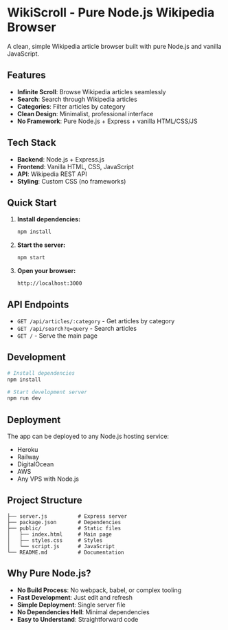 # WikiScroll - Pure Node.js Wikipedia Browser

A clean, simple Wikipedia article browser built with pure Node.js and vanilla JavaScript.

## Features

- **Infinite Scroll**: Browse Wikipedia articles seamlessly
- **Search**: Search through Wikipedia articles
- **Categories**: Filter articles by category
- **Clean Design**: Minimalist, professional interface
- **No Framework**: Pure Node.js + Express + vanilla HTML/CSS/JS

## Tech Stack

- **Backend**: Node.js + Express.js
- **Frontend**: Vanilla HTML, CSS, JavaScript
- **API**: Wikipedia REST API
- **Styling**: Custom CSS (no frameworks)

## Quick Start

1. **Install dependencies:**
   ```bash
   npm install
   ```

2. **Start the server:**
   ```bash
   npm start
   ```

3. **Open your browser:**
   ```
   http://localhost:3000
   ```

## API Endpoints

- `GET /api/articles/:category` - Get articles by category
- `GET /api/search?q=query` - Search articles
- `GET /` - Serve the main page

## Development

```bash
# Install dependencies
npm install

# Start development server
npm run dev
```

## Deployment

The app can be deployed to any Node.js hosting service:

- Heroku
- Railway
- DigitalOcean
- AWS
- Any VPS with Node.js

## Project Structure

```
├── server.js          # Express server
├── package.json       # Dependencies
├── public/            # Static files
│   ├── index.html     # Main page
│   ├── styles.css     # Styles
│   └── script.js      # JavaScript
└── README.md          # Documentation
```

## Why Pure Node.js?

- **No Build Process**: No webpack, babel, or complex tooling
- **Fast Development**: Just edit and refresh
- **Simple Deployment**: Single server file
- **No Dependencies Hell**: Minimal dependencies
- **Easy to Understand**: Straightforward code
